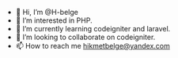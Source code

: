 - 👋 Hi, I’m @H-belge
- 👀 I’m interested in PHP.
- 🌱 I’m currently learning  codeigniter and laravel.
- 💞️ I’m looking to collaborate on codeigniter.
- 📫 How to reach me hikmetbelge@yandex.com

